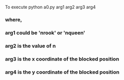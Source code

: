 To execute
python a0.py arg1 arg2 arg3 arg4


### where,
### arg1 could be 'nrook' or 'nqueen'
### arg2 is the value of n
### arg3 is the x coordinate of the blocked position
### arg4 is the y coordinate of the blocked position
